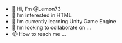 - 🍋 Hi, I’m @Lemon73
- 👀 I’m interested in HTML
- 🌱 I’m currently learning Unity Game Engine
- 💞️ I’m looking to collaborate on ...
- 📫 How to reach me ...

<!---
Lemon73/Lemon73 is a ✨ special ✨ repository because its `README.md` (this file) appears on your GitHub profile.
You can click the Preview link to take a look at your changes.
--->
